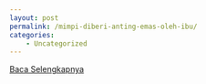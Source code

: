 ```yaml
---
layout: post
permalink: /mimpi-diberi-anting-emas-oleh-ibu/
categories:
    - Uncategorized
---
```


[Baca Selengkapnya](/10)